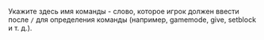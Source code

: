 Укажите здесь имя команды - слово, которое игрок должен ввести после `/` для определения команды (например, gamemode, give, setblock и т. д.).